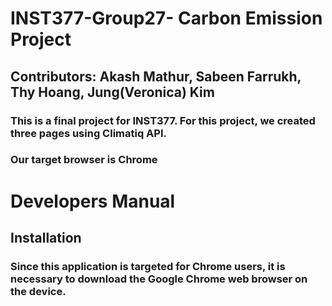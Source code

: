 # INST377-Group27- Carbon Emission Project
## Contributors: Akash Mathur, Sabeen Farrukh, Thy Hoang, Jung(Veronica) Kim
### This is a final project for INST377. For this project, we created three pages using Climatiq API. 

### Our target browser is Chrome



# Developers Manual 
## Installation
### Since this application is targeted for Chrome users, it is necessary to download the Google Chrome web browser on the device.

## 
